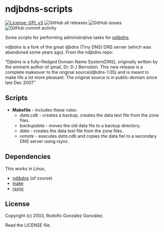# ndjbdns-scripts

[![License: GPL v3](https://img.shields.io/badge/License-GPLv3-blue.svg)](https://www.gnu.org/licenses/gpl-3.0)
![GitHub all releases](https://img.shields.io/github/downloads/rgglez/ndjbdns-scripts/total) 
![GitHub issues](https://img.shields.io/github/issues/rgglez/ndjbdns-scripts) 
![GitHub commit activity](https://img.shields.io/github/commit-activity/y/rgglez/ndjbdns-scripts)

Some scripts for performing administrative tasks for [ndjbdns](https://github.com/pjps/ndjbdns). 

ndjbdns is a fork of the great djbdns (Tiny DNS) DNS server (which was abandoned some years ago). From the ndjbdns repo:

"Djbdns is a fully-fledged Domain Name System(DNS), originally written by the eminent author of qmail, Dr. D J Bernstein. This new release is a complete makeover to the original source(djbdns-1.05) and is meant to make life a lot more pleasant. The original source is in public-domain since late Dec 2007."

## Scripts

* **Makefile** - includes these rules:
     * *data.cdb* - creates a backup, creates the data text file from the zone files.
     * *backupdata* - moves the old data file to a backup directory.
     * *data* - creates the data text file from the zone files.
     * *remote* - executes *data.cdb* and copies the data fiel to a secondary DNS server using rsync.
     
## Dependencies

This works in Linux, 

* [ndjbdns](https://github.com/pjps/ndjbdns) (of course)
* [make](https://en.wikipedia.org/wiki/Make_(software))
* [rsync](https://en.wikipedia.org/wiki/Rsync)

## License

Copyright (c) 2003, Rodolfo González González.

Read the LICENSE file.
